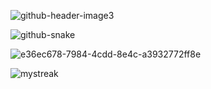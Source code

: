 ![github-header-image3](https://github.com/Dean-Cash/dean-cash/assets/144853179/0057282b-697c-420c-bbec-01156cdbb826)

<picture>
  <source media="(prefers-color-scheme: dark)" srcset="github-snake-dark.svg" />
  <source media="(prefers-color-scheme: light)" srcset="github-snake.svg" />
  <img alt="github-snake" src="github-snake.svg" />
</picture>

![e36ec678-7984-4cdd-8e4c-a3932772ff8e](https://github.com/Dean-Cash/dean-cash/assets/144853179/3ab671ba-524a-4158-909f-aa0a68e5f797)

<img src="https://github-readme-streak-stats.herokuapp.com/?user=deancash&theme=tokyonight" alt="mystreak"/>

